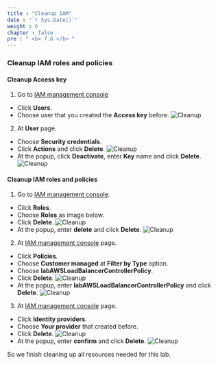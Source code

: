 ```yaml
---
title : "Cleanup IAM"
date : "`r Sys.Date()`"
weight : 6
chapter : false
pre : " <b> 7.6 </b> "
---
```


### Cleanup IAM roles and policies
#### Cleanup Access key
1. Go to [IAM management console](https://console.aws.amazon.com/iam/home)
  - Click **Users**.
  - Choose user that you created the **Access key** before.
  ![Cleanup](/workshop-01-wordpress-deployment-on-eks/images/7.cleanup/ws01-cleanup29.png)

2. At **User** page.
  - Choose **Security credentials**.
  - Click **Actions** and click **Delete**.
  ![Cleanup](/workshop-01-wordpress-deployment-on-eks/images/7.cleanup/ws01-cleanup30.png)
  - At the popup, click **Deactivate**, enter **Key** name and click **Delete**.
  ![Cleanup](/workshop-01-wordpress-deployment-on-eks/images/7.cleanup/ws01-cleanup31.png)

#### Cleanup IAM roles and policies
1. Go to [IAM management console](https://console.aws.amazon.com/iam/home).
  - Click **Roles**.
  - Choose **Roles** as image below.
  - Click **Delete**.
  ![Cleanup](/workshop-01-wordpress-deployment-on-eks/images/7.cleanup/ws01-cleanup32.png)
  - At the popup, enter **delete** and click **Delete**.
  ![Cleanup](/workshop-01-wordpress-deployment-on-eks/images/7.cleanup/ws01-cleanup33.png)

2. At [IAM management console](https://console.aws.amazon.com/iam/home) page.
  - Click **Policies**.
  - Choose **Customer managed** at **Filter by Type** option.
  - Choose **labAWSLoadBalancerControllerPolicy**.
  - Click **Delete**.
  ![Cleanup](/workshop-01-wordpress-deployment-on-eks/images/7.cleanup/ws01-cleanup34.png)
  - At the popup, enter **labAWSLoadBalancerControllerPolicy** and click **Delete**.
  ![Cleanup](/workshop-01-wordpress-deployment-on-eks/images/7.cleanup/ws01-cleanup35.png)

3. At [IAM management console](https://console.aws.amazon.com/iam/home) page.
  - Click **Identity providers**.
  - Choose **Your provider** that created before.
  - Click **Delete**.
  ![Cleanup](/workshop-01-wordpress-deployment-on-eks/images/7.cleanup/ws01-cleanup36.png)
  - At the popup, enter **confirm** and click **Delete**.
  ![Cleanup](/workshop-01-wordpress-deployment-on-eks/images/7.cleanup/ws01-cleanup37.png)

So we finish cleaning up all resources needed for this lab.